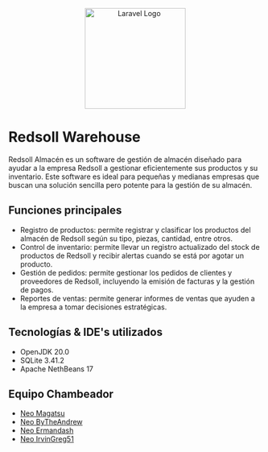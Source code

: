<p align="center">
<img src="https://scontent.fmex19-1.fna.fbcdn.net/v/t39.30808-6/290392509_1572016599861762_7344356692230888568_n.jpg?_nc_cat=100&ccb=1-7&_nc_sid=09cbfe&_nc_ohc=LHT26xl6B70AX9pgHsN&_nc_ht=scontent.fmex19-1.fna&oh=00_AfCv6q8xiZlNkm6FEe2SQQM4_29Affs2yphpgDkEBIUdQQ&oe=6446F757" width="200" alt="Laravel Logo">

<h1>Redsoll Warehouse</h1>
</p>  
  <p>Redsoll Almacén es un software de gestión de almacén diseñado para ayudar a la empresa Redsoll a gestionar eficientemente sus productos y su inventario. Este software es ideal para pequeñas y medianas empresas que buscan una solución sencilla pero potente para la gestión de su almacén.</p>
  
<h2>Funciones principales</h2>
  <ul>
    <li>Registro de productos: permite registrar y clasificar los productos del almacén de Redsoll según su tipo, piezas, cantidad, entre otros.</li>
    <li>Control de inventario: permite llevar un registro actualizado del stock de productos de Redsoll y recibir alertas cuando se está por agotar un producto.</li>
    <li>Gestión de pedidos: permite gestionar los pedidos de clientes y proveedores de Redsoll, incluyendo la emisión de facturas y la gestión de pagos.</li>
    <li>Reportes de ventas: permite generar informes de ventas que ayuden a la empresa a tomar decisiones estratégicas.</li>
  </ul>
  
<h2>Tecnologías & IDE's utilizados</h2>
  <ul>
    <li>OpenJDK 20.0</li>
    <li>SQLite 3.41.2</li>
    <li>Apache NethBeans 17</li>
  </ul>

<h2>Equipo Chambeador</h2>
  <ul>
    <a href="https://github.com/armandolopezg" target="_blank"><li>Neo Magatsu</li></a>
    <a href="https://github.com/FernandoHG07" target="_blank"><li>Neo ByTheAndrew</li></a>
    <a href="https://github.com/Ermandash169"><li>Neo Ermandash</li></a>
    <a href="https://github.com/IrvinGreg51" target="_blank"><li>Neo IrvinGreg51</li></a>
  </ul>
